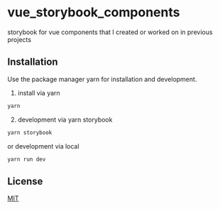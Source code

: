 # vue_storybook_components

storybook for vue components that I created or worked on in previous projects

## Installation

Use the package manager yarn for installation and development.

1) install via yarn
```bash
yarn
```

2) development via yarn storybook
```bash
yarn storybook
```

or development via local
```bash
yarn run dev
```

## License
[MIT](https://choosealicense.com/licenses/mit/)
